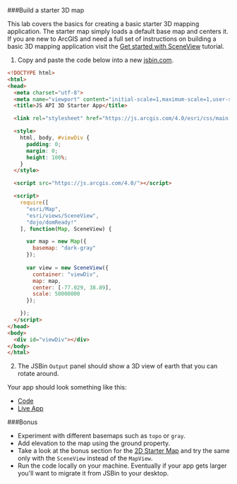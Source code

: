 ###Build a starter 3D map

This lab covers the basics for creating a basic starter 3D mapping application.
The starter map simply loads a default base map and centers it.
If you are new to ArcGIS and need a full set of instructions on building a basic 3D mapping application
visit the [Get started with SceneView](https://developers.arcgis.com/javascript/latest/sample-code/get-started-sceneview/index.html) tutorial.

1. Copy and paste the code below into a new [jsbin.com](http://jsbin.com).

  ```html 
  <!DOCTYPE html>
  <html>
  <head>
    <meta charset="utf-8">
    <meta name="viewport" content="initial-scale=1,maximum-scale=1,user-scalable=no">
    <title>JS API 3D Starter App</title>

    <link rel="stylesheet" href="https://js.arcgis.com/4.0/esri/css/main.css">

    <style>
      html, body, #viewDiv {
        padding: 0;
        margin: 0;
        height: 100%;
      }
    </style>

    <script src="https://js.arcgis.com/4.0/"></script>

    <script>
      require([
        "esri/Map",
        "esri/views/SceneView",
        "dojo/domReady!"
      ], function(Map, SceneView) {

        var map = new Map({
          basemap: "dark-gray"
        });
        
        var view = new SceneView({
          container: "viewDiv",
          map: map,
          center: [-77.029, 38.89],
          scale: 50000000
        });

      });
    </script>
  </head>
  <body>
    <div id="viewDiv"></div>
  </body>
  </html>
  ```

2. The JSBin `Output` panel should show a 3D view of earth that you can rotate around.

Your app should look something like this:

 * [Code](index.html)
 * [Live App](https://jofraley.github.io/Hacker_JavaScript/labs/jsapi/create_starter_map_3d/index.html)

###Bonus

* Experiment with different basemaps such as `topo` or `gray`.
* Add elevation to the map using the ground property.
* Take a look at the bonus section for the [2D Starter Map](../create_starter_map/lab.md#bonus) and try the same only with the `SceneView` instead of the `MapView`.
* Run the code locally on your machine. Eventually if your app gets larger you'll want to migrate it from JSBin to your desktop.
